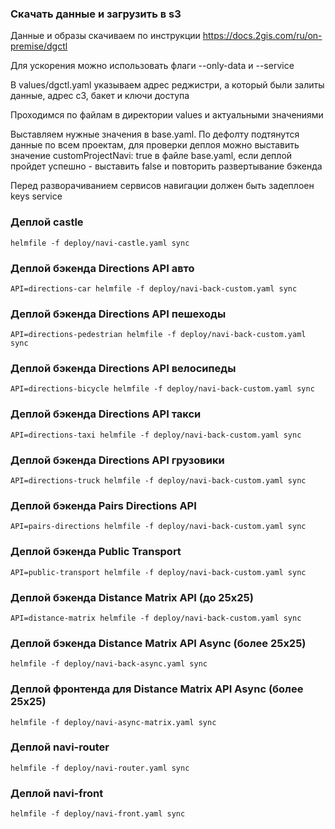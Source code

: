 ### Скачать данные и загрузить в s3
Данные и образы скачиваем по инструкции https://docs.2gis.com/ru/on-premise/dgctl

Для ускорения можно использовать флаги --only-data и --service

В values/dgctl.yaml указываем адрес реджистри, а который были залиты данные, адрес с3, бакет и ключи доступа

Проходимся по файлам в директории values и актуальными значениями

Выставляем нужные значения в base.yaml. По дефолту подтянутся данные по всем проектам, для проверки деплоя можно выставить значение customProjectNavi: true в файле base.yaml, если деплой пройдет успешно - выставить false и повторить развертывание бэкенда

Перед разворачиванием сервисов навигации должен быть задеплоен keys service


### Деплой castle
```
helmfile -f deploy/navi-castle.yaml sync
```

### Деплой бэкенда Directions API авто
```
API=directions-car helmfile -f deploy/navi-back-custom.yaml sync 
```

### Деплой бэкенда Directions API пешеходы
```
API=directions-pedestrian helmfile -f deploy/navi-back-custom.yaml sync 
```

### Деплой бэкенда Directions API велосипеды
```
API=directions-bicycle helmfile -f deploy/navi-back-custom.yaml sync 
```

### Деплой бэкенда Directions API такси
```
API=directions-taxi helmfile -f deploy/navi-back-custom.yaml sync 
```

### Деплой бэкенда Directions API грузовики
```
API=directions-truck helmfile -f deploy/navi-back-custom.yaml sync
```

### Деплой бэкенда Pairs Directions API
```
API=pairs-directions helmfile -f deploy/navi-back-custom.yaml sync
```

### Деплой бэкенда Public Transport
```
API=public-transport helmfile -f deploy/navi-back-custom.yaml sync
```

### Деплой бэкенда Distance Matrix API (до 25х25)
```
API=distance-matrix helmfile -f deploy/navi-back-custom.yaml sync
```

### Деплой бэкенда Distance Matrix API Async (более 25х25)
```
helmfile -f deploy/navi-back-async.yaml sync
```

### Деплой фронтенда для Distance Matrix API Async (более 25х25)
```
helmfile -f deploy/navi-async-matrix.yaml sync
```

### Деплой navi-router
```
helmfile -f deploy/navi-router.yaml sync
```

### Деплой navi-front
```
helmfile -f deploy/navi-front.yaml sync
```
